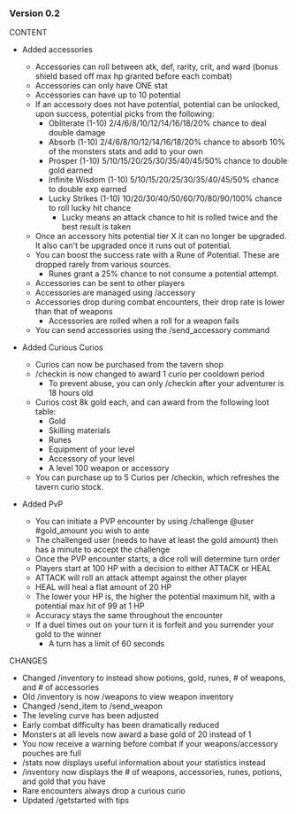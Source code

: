 ### Version 0.2
CONTENT
- Added accessories
    - Accessories can roll between atk, def, rarity, crit, and ward (bonus shield based off max hp granted before each combat)
    - Accessories can only have ONE stat
    - Accessories can have up to 10 potential
    - If an accessory does not have potential, potential can be unlocked, upon success, potential picks from the following:
        - Obliterate (1-10) 2/4/6/8/10/12/14/16/18/20% chance to deal double damage
        - Absorb (1-10) 2/4/6/8/10/12/14/16/18/20% chance to absorb 10% of the monsters stats and add to your own
        - Prosper (1-10) 5/10/15/20/25/30/35/40/45/50% chance to double gold earned
        - Infinite Wisdom (1-10) 5/10/15/20/25/30/35/40/45/50% chance to double exp earned
        - Lucky Strikes (1-10) 10/20/30/40/50/60/70/80/90/100% chance to roll lucky hit chance
            - Lucky means an attack chance to hit is rolled twice and the best result is taken
    - Once an accessory hits potential tier X it can no longer be upgraded. It also can't be upgraded once it runs out of potential.
    - You can boost the success rate with a Rune of Potential. These are dropped rarely from various sources.
        - Runes grant a 25% chance to not consume a potential attempt. 
    - Accessories can be sent to other players
    - Accessories are managed using /accessory
    - Accessories drop during combat encounters, their drop rate is lower than that of weapons
        - Accessories are rolled when a roll for a weapon fails
    - You can send accessories using the /send_accessory command

- Added Curious Curios
    - Curios can now be purchased from the tavern shop
    - /checkin is now changed to award 1 curio per cooldown period
        - To prevent abuse, you can only /checkin after your adventurer is 18 hours old
    - Curios cost 8k gold each, and can award from the following loot table:
        - Gold
        - Skilling materials
        - Runes
        - Equipment of your level
        - Accessory of your level
        - A level 100 weapon or accessory
    - You can purchase up to 5 Curios per /checkin, which refreshes the tavern curio stock.

- Added PvP
    - You can initiate a PVP encounter by using /challenge @user #gold_amount you wish to ante
    - The challenged user (needs to have at least the gold amount) then has a minute to accept the challenge
    - Once the PVP encounter starts, a dice roll will determine turn order
    - Players start at 100 HP with a decision to either ATTACK or HEAL
    - ATTACK will roll an attack attempt against the other player
    - HEAL will heal a flat amount of 20 HP
    - The lower your HP is, the higher the potential maximum hit, with a potential max hit of 99 at 1 HP
    - Accuracy stays the same throughout the encounter
    - If a duel times out on your turn it is forfeit and you surrender your gold to the winner
        - A turn has a limit of 60 seconds


    
CHANGES
- Changed /inventory to instead show potions, gold, runes, # of weapons, and # of accessories
- Old /inventory is now /weapons to view weapon inventory
- Changed /send_item to /send_weapon
- The leveling curve has been adjusted
- Early combat difficulty has been dramatically reduced
- Monsters at all levels now award a base gold of 20 instead of 1
- You now receive a warning before combat if your weapons/accessory pouches are full
- /stats now displays useful information about your statistics instead
- /inventory now displays the # of weapons, accessories, runes, potions, and gold that you have
- Rare encounters always drop a curious curio
- Updated /getstarted with tips